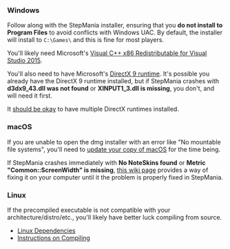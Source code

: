 ### Windows

Follow along with the StepMania installer, ensuring that you **do not install to Program Files** to avoid conflicts with Windows UAC.  By default, the installer will install to `C:\Games\` and this is fine for most players.

You'll likely need Microsoft's [Visual C++ x86 Redistributable for Visual Studio 2015](http://www.microsoft.com/en-us/download/details.aspx?id=48145).

You'll also need to have Microsoft's [DirectX 9 runtime](https://www.microsoft.com/en-ca/download/details.aspx?id=35).  It's possible you already have the DirectX 9 runtime installed, but if StepMania crashes with **d3dx9_43.dll was not found** or **XINPUT1_3.dll is missing**, you don't, and will need it first.

It [should be okay](https://github.com/stepmania/stepmania/issues/1936#issuecomment-557917810) to have multiple DirectX runtimes installed.

### macOS

If you are unable to open the dmg installer with an error like "No mountable file systems", you'll need to [update your copy of macOS](https://github.com/stepmania/stepmania/issues/1726) for the time being.

If StepMania crashes immediately with **No NoteSkins found** or **Metric "Common::ScreenWidth" is missing**, [this wiki page](https://github.com/stepmania/stepmania/wiki/Installing-on-macOS) provides a way of fixing it on your computer until it the problem is properly fixed in StepMania.

### Linux

If the precompiled executable is not compatible with your architecture/distro/etc., you'll likely have better luck compiling from source.

* [Linux Dependencies](Linux-dependencies)
* [Instructions on Compiling](Compiling-StepMania)